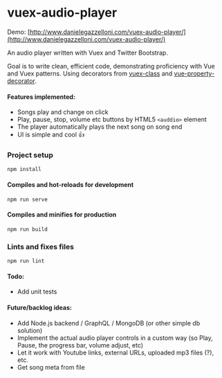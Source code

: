 # vuex-audio-player

Demo: [http://www.danielegazzelloni.com/vuex-audio-player/](http://www.danielegazzelloni.com/vuex-audio-player/)

An audio player written with Vuex and Twitter Bootstrap. 

Goal is to write clean, efficient code, demonstrating proficiency with Vue and Vuex patterns. Using decorators from [vuex-class](https://github.com/ktsn/vuex-class) and [vue-property-decorator](https://github.com/kaorun343/vue-property-decorator).

#### Features implemented:

- Songs play and change on click
- Play, pause, stop, volume etc buttons by HTML5 ```<auddio>``` element
- The player automatically plays the next song on song end
- UI is simple and cool :thumbsup:


### Project setup
```
npm install
```

#### Compiles and hot-reloads for development
```
npm run serve
```

#### Compiles and minifies for production
```
npm run build
```

### Lints and fixes files
```
npm run lint
```


#### Todo:

- Add unit tests

#### Future/backlog ideas:
- Add Node.js backend / GraphQL / MongoDB (or other simple db solution)
- Implement the actual audio player controls in a custom way (so Play, Pause, the progress bar, volume adjust, etc)
- Let it work with Youtube links, external URLs, uploaded mp3 files (?), etc.
- Get song meta from file
